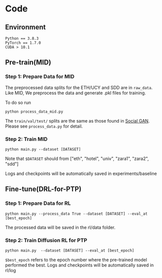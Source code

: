 # Code

## Environment
    Python == 3.8.3
    PyTorch == 1.7.0
    CUDA > 10.1

## Pre-train(MID)

### Step 1: Prepare Data for MID
The preprocessed data splits for the ETH/UCY and SDD are in ```raw_data```. Like MID, We preprocess the data and generate .pkl files for training.

To do so run

```
python process_data_mid.py
```

The `train/val/test/` splits are the same as those found in [Social GAN]( https://github.com/agrimgupta92/sgan). Please see ```process_data.py``` for detail.

### Step 2: Train MID
 
 ```
 python main.py --dataset [DATASET]
 ``` 
 
 Note that ```$DATASET``` should from ["eth", "hotel", "univ", "zara1", "zara2", "sdd"]
 
Logs and checkpoints will be automatically saved in experiments/baseline

## Fine-tune(DRL-for-PTP)

### Step 1: Prepare Data for RL
```
python main.py --process_data True --dataset [DATASET] --eval_at [best_epoch]
```
The processed data will be saved in the rl/data folder.

### Step 2: Train Diffusion RL for PTP
 
 ```
 python main.py  --dataset [DATASET] --eval_at [best_epoch]
 ``` 
 
```$best_epoch``` refers to the epoch number where the pre-trained model performed the best.
Logs and checkpoints will be automatically saved in rl/log
